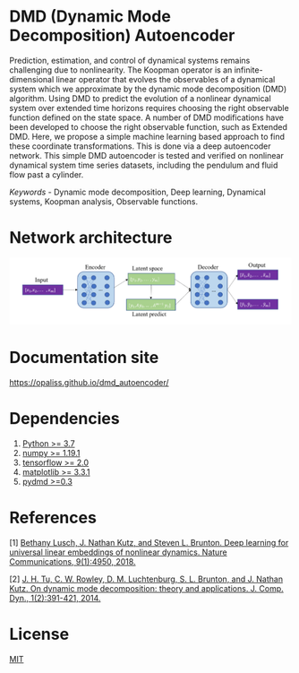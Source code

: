 # DMD (Dynamic Mode Decomposition) Autoencoder
Prediction, estimation, and control of dynamical systems remains challenging due to nonlinearity. The Koopman operator is an infinite-dimensional linear operator that evolves the observables of a dynamical system which we approximate by the dynamic mode decomposition (DMD) algorithm. Using DMD to predict the evolution of a nonlinear dynamical system over extended time horizons requires choosing the right observable function defined on the state space. A number of DMD modifications have been developed to choose the right observable function, such as Extended DMD.  Here, we propose a simple machine learning based approach to find these coordinate transformations.
This is done via a deep autoencoder network. This simple DMD autoencoder is tested and verified on nonlinear dynamical system time series datasets, including the pendulum and fluid flow past a cylinder.

*Keywords* - Dynamic mode decomposition, Deep learning, Dynamical systems, Koopman analysis, Observable functions.

# Network architecture 
![](figures/model_arc.PNG)

# Documentation site 
https://opaliss.github.io/dmd_autoencoder/

# Dependencies
1. [Python >= 3.7](https://www.python.org/downloads/)
1. [numpy >= 1.19.1](https://numpy.org/install/)
2. [tensorflow >= 2.0](https://www.tensorflow.org/install)
3. [matplotlib >= 3.3.1](https://matplotlib.org/users/installing.html)
4. [pydmd >=0.3](https://pypi.org/project/pydmd/)

# References
[1] [Bethany Lusch, J. Nathan Kutz, and Steven L. Brunton. Deep learning for universal linear embeddings of nonlinear dynamics. Nature Communications, 9(1):4950, 2018.](https://arxiv.org/pdf/1712.09707.pdf)

[2] [J. H. Tu, C. W. Rowley, D. M. Luchtenburg, S. L. Brunton, and J. Nathan Kutz. On dynamic mode decomposition: theory and applications. J. Comp. Dyn., 1(2):391-421, 2014.](https://arxiv.org/abs/1312.0041)


# License
[MIT]((https://choosealicense.com/licenses/mit/))
